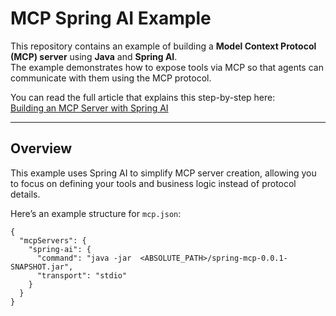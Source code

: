 # MCP Spring AI Example

This repository contains an example of building a **Model Context Protocol (MCP) server** using **Java** and **Spring AI**.  
The example demonstrates how to expose tools via MCP so that agents can communicate with them using the MCP protocol.

You can read the full article that explains this step-by-step here:  
[Building an MCP Server with Spring AI](https://dan.iftodi.com/2025/09/building-an-mcp-server-with-spring-ai/)

---

## Overview
This example uses Spring AI to simplify MCP server creation, allowing you to focus on defining your tools and business logic instead of protocol details.

Here’s an example structure for `mcp.json`:

```
{
  "mcpServers": {
    "spring-ai": {
      "command": "java -jar  <ABSOLUTE_PATH>/spring-mcp-0.0.1-SNAPSHOT.jar",
      "transport": "stdio"
    }
  }
}
```
